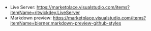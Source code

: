 - Live Server: https://marketplace.visualstudio.com/items?itemName=ritwickdey.LiveServer
- Markdown preview: https://marketplace.visualstudio.com/items?itemName=bierner.markdown-preview-github-styles
